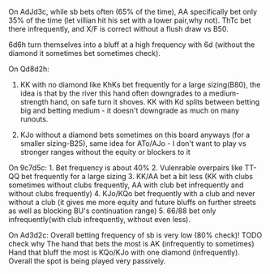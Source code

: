 
On AdJd3c, while sb bets often (65% of the time),  AA specifically bet only 35% of the time (let villian hit his set with a lower pair,why not). ThTc bet there infrequently, and X/F is correct without a flush draw vs B50.

6d6h turn themselves into a bluff at a high frequency with 6d (without the diamond it sometimes bet sometimes check).

On Qd8d2h:

1. KK with no diamond like KhKs  bet frequently for a large sizing(B80), the idea is that by the river this hand often downgrades to a medium-strength hand, on safe turn it shoves.
KK with Kd splits between betting big and betting medium - it doesn't downgrade as much on many runouts.

2. KJo without a diamond bets sometimes on this board anyways (for a smaller sizing-B25), same idea for ATo/AJo - I don't want to play vs stronger ranges without the equity or blockers to it

On 9c7d5c:
	1. Bet frequency is about 40%
	2. Vulenrable overpairs like TT-QQ bet frequently for a large sizing
	3. KK/AA bet a bit less (KK with clubs sometimes without clubs frequently, AA with club bet infrequently and without clubs frequently)
	4. KJo/KQo bet frequently with a club and never without a club (it gives me more equity and future bluffs on further streets as well as blocking BU's continuation range)
	5. 66/88 bet only infrequently(with club infrequently, without even less).

On Ad3d2c:
Overall betting frequency of sb is very low (80% check)! TODO check why
The hand that bets the most is AK (infrequently to sometimes)
Hand that bluff the most is KQo/KJo with one diamond (infrequently). 
Overall the spot is being played very passively.



